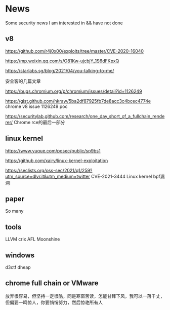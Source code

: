 # News
Some security news I am interested in && have not done


## v8
https://github.com/r4j0x00/exploits/tree/master/CVE-2020-16040  

https://mp.weixin.qq.com/s/O81Kw-ujcbjY_1S6dFKpxQ  


https://starlabs.sg/blog/2021/04/you-talking-to-me/  



安全客的几篇文章  

https://bugs.chromium.org/p/chromium/issues/detail?id=1126249  

https://gist.github.com/hkraw/5ba2df87925fb7de8acc3c4bcec4774e chrome v8 issue 1126249 poc  

https://securitylab.github.com/research/one_day_short_of_a_fullchain_renderer/ Chrome rce的最后一部分  



## linux kernel  
https://www.yuque.com/posec/public/sp9bs1  

https://github.com/xairy/linux-kernel-exploitation  

https://seclists.org/oss-sec/2021/q1/259?utm_source=dlvr.it&utm_medium=twitter CVE-2021-3444 Linux kernel bpf漏洞  




## paper
So many


## tools
LLVM
crix
AFL
Moonshine



## windows 
d3ctf dheap

## chrome full chain or VMware



放弃很容易，但坚持一定很酷，同是寒窗苦读，怎能甘拜下风，我可以一落千丈，但偏要一鸣惊人，你要悄悄努力，然后惊艳所有人


